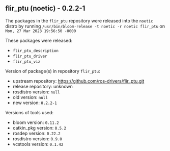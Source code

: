 ## flir_ptu (noetic) - 0.2.2-1

The packages in the `flir_ptu` repository were released into the `noetic` distro by running `/usr/bin/bloom-release -t noetic -r noetic flir_ptu` on `Mon, 27 Mar 2023 19:56:50 -0000`

These packages were released:
- `flir_ptu_description`
- `flir_ptu_driver`
- `flir_ptu_viz`

Version of package(s) in repository `flir_ptu`:

- upstream repository: https://github.com/ros-drivers/flir_ptu.git
- release repository: unknown
- rosdistro version: `null`
- old version: `null`
- new version: `0.2.2-1`

Versions of tools used:

- bloom version: `0.11.2`
- catkin_pkg version: `0.5.2`
- rosdep version: `0.22.2`
- rosdistro version: `0.9.0`
- vcstools version: `0.1.42`



